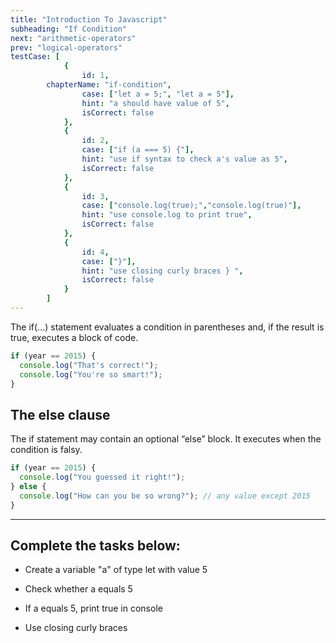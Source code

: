 ```yaml
---
title: "Introduction To Javascript"
subheading: "If Condition"
next: "arithmetic-operators"
prev: "logical-operators"
testCase: [
			{
				id: 1,
        chapterName: "if-condition",
				case: ["let a = 5;", "let a = 5"],
				hint: "a should have value of 5",
				isCorrect: false
			},
			{
                id: 2,
                case: ["if (a === 5) {"],
                hint: "use if syntax to check a's value as 5",
                isCorrect: false
            },
			{
                id: 3,
                case: ["console.log(true);","console.log(true)"],
                hint: "use console.log to print true",
                isCorrect: false
            },
            {
                id: 4,
                case: ["}"],
                hint: "use closing curly braces } ",
                isCorrect: false
            }
		]
---
```


The if(...) statement evaluates a condition in parentheses and, if the result is true, executes a block of code.

```javascript
if (year == 2015) {
  console.log("That's correct!");
  console.log("You're so smart!");
}
```

## The else clause

The if statement may contain an optional “else” block. It executes when the condition is falsy.

```javascript
if (year == 2015) {
  console.log("You guessed it right!");
} else {
  console.log("How can you be so wrong?"); // any value except 2015
}
```

---

## Complete the tasks below:

- Create a variable "a" of type let with value 5

- Check whether a equals 5

- If a equals 5, print true in console

- Use closing curly braces
